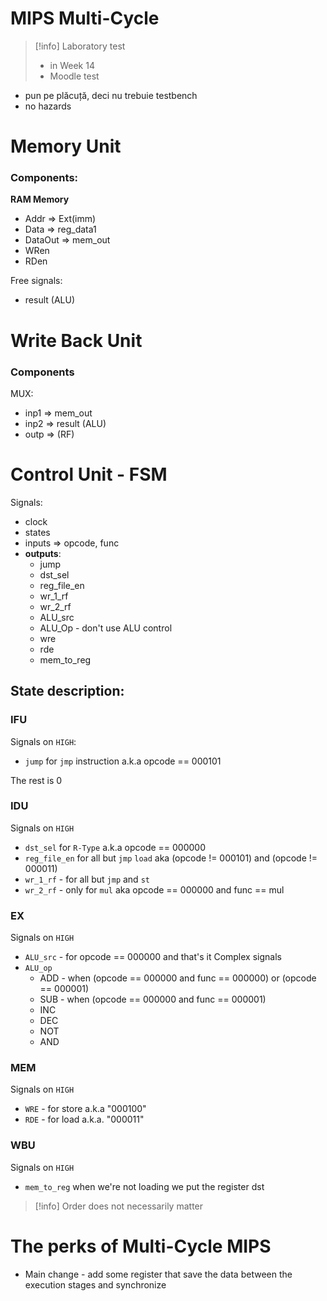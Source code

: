 # MIPS Multi-Cycle

> [!info] Laboratory test
> - in Week 14
> - Moodle test

- pun pe plăcuță, deci nu trebuie testbench
- no hazards

# Memory Unit

### Components:
**RAM Memory**
- Addr => Ext(imm)
- Data => reg_data1
- DataOut  => mem_out
- WRen 
- RDen

Free signals:
- result (ALU)

# Write Back Unit

### Components
MUX:
- inp1 => mem_out
- inp2 => result (ALU)
- outp => (RF)

# Control Unit - FSM

Signals:
- clock
- states
- inputs => opcode, func
- **outputs**:
	- jump
	- dst_sel
	- reg_file_en
	- wr_1_rf
	- wr_2_rf
	- ALU_src
	- ALU_Op - don't use ALU control
	- wre
	- rde
	- mem_to_reg

## State description:

### IFU

Signals on `HIGH`:
- `jump` for `jmp` instruction a.k.a opcode == 000101

The rest is 0

### IDU

Signals on `HIGH`
- `dst_sel` for `R-Type` a.k.a opcode == 000000
- `reg_file_en` for all but `jmp` `load` aka (opcode != 000101) and (opcode != 000011)
- `wr_1_rf` - for all but `jmp` and `st`
- `wr_2_rf` - only for `mul` aka opcode == 000000 and func == mul


### EX
Signals on `HIGH`
- `ALU_src` - for opcode == 000000 and that's it
Complex signals
- `ALU_op`  
	- ADD  - when (opcode == 000000 and func == 000000) or (opcode == 000001)
	- SUB - when (opcode == 000000 and func == 000001)
	- INC
	- DEC
	- NOT
	- AND
### MEM
Signals on `HIGH`
- `WRE` - for store a.k.a "000100"
- `RDE` - for load a.k.a. "000011"
### WBU
Signals on `HIGH`
- `mem_to_reg` when we're not loading we put the register dst

> [!info] Order does not necessarily matter

# The perks of Multi-Cycle MIPS

- Main change - add some register that save the data between the execution stages and synchronize